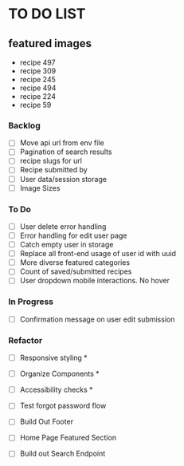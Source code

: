 # TO DO LIST

## featured images
* recipe 497
* recipe 309
* recipe 245
* recipe 494
* recipe 224
* recipe 59

### Backlog

- [ ] Move api url from env file  
- [ ] Pagination of search results  
- [ ] recipe slugs for url  
- [ ] Recipe submitted by  
- [ ] User data/session storage  
- [ ] Image Sizes  

### To Do
- [ ] User delete error handling  
- [ ] Error handling for edit user page  
- [ ] Catch empty user in storage  
- [ ] Replace all front-end usage of user id with uuid  
- [ ] More diverse featured categories  
- [ ] Count of saved/submitted recipes  
- [ ] User dropdown mobile interactions. No hover

### In Progress
- [ ] Confirmation message on user edit submission

### Refactor
- [ ] Responsive styling  *
- [ ] Organize Components  *
- [ ] Accessibility checks  *
- [ ] Test forgot password flow  
- [ ] Build Out Footer  
- [ ] Home Page Featured Section  
- [ ] Build out Search Endpoint  

